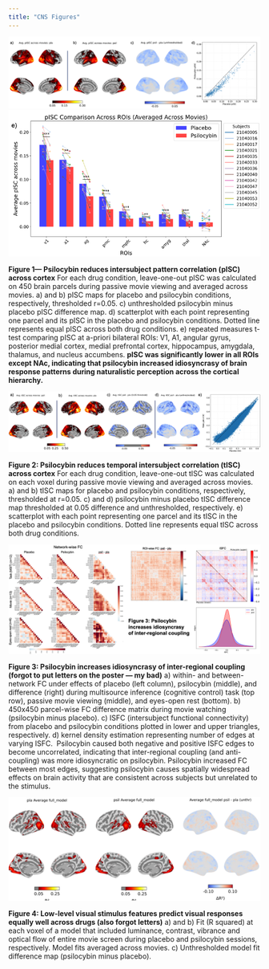 ```yaml
---
title: "CNS Figures"
---
```


![My Figure](Fig1A.png)
![My Figure](Fig1B.png)

**Figure 1— Psilocybin reduces intersubject pattern correlation (pISC) across cortex**
For each drug condition, leave-one-out pISC was calculated on 450 brain parcels during passive movie viewing and averaged across movies. a) and b) pISC maps for placebo and psilocybin conditions, respectively, thresholded r=0.05. c) unthresholded psilocybin minus placebo pISC difference map. d) scatterplot with each point representing one parcel and its pISC in the placebo and psilocybin conditions. Dotted line represents equal pISC across both drug conditions. e) repeated measures t-test comparing pISC at a-priori bilateral ROIs: V1, A1, angular gyrus, posterior medial cortex, medial prefrontal cortex, hippocampus, amygdala, thalamus, and nucleus accumbens. **pISC was significantly lower in all ROIs except NAc, indicating that psilocybin increased idiosyncrasy of brain response patterns during naturalistic perception across the cortical hierarchy.**

![My Figure](Fig2.png)

**Figure 2: Psilocybin reduces temporal intersubject correlation (tISC) across cortex**
For each drug condition, leave-one-out tISC was calculated on each voxel during passive movie viewing and averaged across movies. a) and b) tISC maps for placebo and psilocybin conditions, respectively, thresholded at r=0.05. c) and d) psilocybin minus placebo tISC difference map thresholded at 0.05 difference and unthresholded, respectively. e) scatterplot with each point representing one parcel and its tISC in the placebo and psilocybin conditions. Dotted line represents equal tISC across both drug conditions.

![My Figure](Fig3.png)

**Figure 3: Psilocybin increases idiosyncrasy of inter-regional coupling (forgot to put letters on the poster — my bad)**
a) within- and between-network FC under effects of placebo (left column), psilocybin (middle), and difference (right) during multisource inference (cognitive control) task (top row), passive movie viewing (middle), and eyes-open rest (bottom).  b) 450x450 parcel-wise FC difference matrix during movie watching (psilocybin minus placebo). c) ISFC (intersubject functional connectivity) from placebo and psilocybin conditions plotted in lower and upper triangles, respectively. d) kernel density estimation representing number of edges at varying ISFC.  Psilocybin caused both negative and positive ISFC edges to become uncorrelated, indicating that inter-regional coupling (and anti-coupling) was more idiosyncratic on psilocybin. Psilocybin increased FC between most edges, suggesting psilocybin causes spatially widespread effects on brain activity that are consistent across subjects but unrelated to the stimulus. 

![My Figure](Fig4.png)

**Figure 4: Low-level visual stimulus features predict visual responses equally well across drugs (also forgot letters)**
a) and b) Fit (R squared) at each voxel of a model that included luminance, contrast, vibrance and optical flow of entire movie screen during placebo and psilocybin sessions, respectively. Model fits averaged across movies. c) Unthresholded model fit difference map (psilocybin minus placebo).
